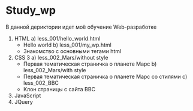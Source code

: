 # Study_wp
В данной дериктории идет моё обучение Web-разработке

1. HTML
  a) less_001/hello_world.html
    - Hello world
  b) less_001/my_wp.html
    - Знакомство с основными тегами html
2. CSS 3
  a) less_002_Mars/without style
    - Первая тематическая страничка о планете Марс
  b) less_002_Mars/with style
    - Первая тематическая страничка о планете Марс со стилями
  с) less_002_BBC
    - Клон страницы с сайта BBC
3. JavaScript
4. JQuery
